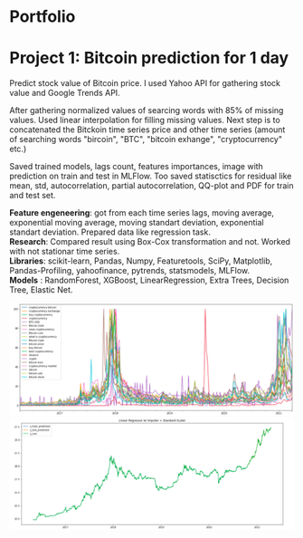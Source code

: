 # Portfolio

# Project 1: Bitcoin prediction for 1 day

Predict stock value of Bitcoin price. I used Yahoo API for gathering stock value and Google Trends API. 

After gathering normalized values of searcing words with 85% of missing values. Used linear interpolation for filling missing values. Next step is to concatenated the Bitckoin time series price and other time series (amount of searching words "bircoin", "BTC", "bitcoin exhange", "cryptocurrency" etc.)

Saved trained models, lags count, features importances, image with prediction on train and test in MLFlow. Too saved statisctics for residual like mean, std, autocorrelation, partial autocorrelation, QQ-plot and PDF for train and test set.

**Feature engeneering**: got from each time series lags, moving average, exponential moving average, moving standart deviation, exponential standart deviation. Prepared data like regression task. <br>
**Research**: Compared result using Box-Cox transformation and not. 
Worked with not stationar time series. <br>
**Libraries**: scikit-learn, Pandas, Numpy, Featuretools, SciPy, Matplotlib, Pandas-Profiling, yahoofinance, pytrends, statsmodels, MLFlow.<br>
**Models** : RandomForest, XGBoost, LinearRegression, Extra Trees, Decision Tree, Elastic Net.

![](https://github.com/bateikoEd/portfolio/blob/main/images/project1/2021-05-07_22-00.png)
![](https://github.com/bateikoEd/portfolio/blob/main/images/project1/2021-09-04_14-01.png)
